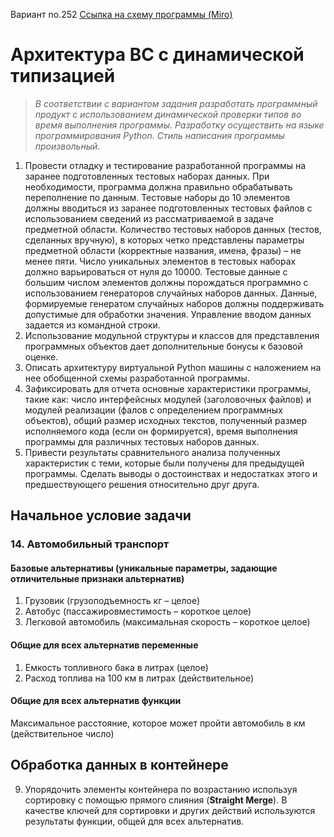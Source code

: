 Вариант no.252
[Ссылка на схему программы (Miro)](https://miro.com/app/board/uXjVOYhI-dE=/?invite_link_id=840753554993)
# Архитектура ВС с динамической типизацией
> *В соответствии с вариантом задания разработать программный продукт с использованием динамической проверки типов во время выполнения программы. Разработку осуществить на языке программирования Python. Стиль написания программы произвольный.*

1. Провести отладку и тестирование разработанной программы на заранее подготовленных тестовых наборах данных. При необходимости, программа должна правильно обрабатывать переполнение по данным. Тестовые наборы до 10 элементов должны вводиться из заранее подготовленных тестовых файлов с использованием сведений из рассматриваемой в задаче предметной области. Количество тестовых наборов данных (тестов, сделанных вручную), в которых четко представлены параметры предметной области (корректные названия, имена, фразы) – не менее пяти. Число уникальных элементов в тестовых наборах должно варьироваться от нуля до 10000. Тестовые данные с большим числом элементов должны порождаться программно с использованием генераторов случайных наборов данных. Данные, формируемые генератом случайных наборов должны поддерживать допустимые для обработки значения. Управление вводом данных задается из командной строки.
2. Использование модульной структуры и классов для представления программных объектов дает дополнительные бонусы к базовой оценке.
3. Описать архитектуру виртуальной Python машины с наложением на нее обобщенной схемы разработанной программы.
4. Зафиксировать для отчета основные характеристики программы, такие как: число интерфейсных модулей (заголовочных файлов) и модулей реализации (фалов с определением программных объектов), общий размер исходных текстов, полученный размер исполняемого кода (если он формируется), время выполнения программы для различных тестовых наборов данных.
5. Привести результаты сравнительного анализа полученных характеристик с теми, которые были получены для предыдущей программы. Сделать выводы о достоинствах и недостатках этого и предшествующего решения относительно друг друга.

## Начальное условие задачи
### 14. Автомобильный транспорт  
#### Базовые альтернативы (уникальные параметры, задающие отличительные признаки альтернатив)
1. Грузовик (грузоподъемность кг – целое) 
2. Автобус (пассажировместимость – короткое целое) 
3. Легковой автомобиль (максимальная скорость – короткое целое)
#### Общие для всех альтернатив переменные
1. Емкость топливного бака в литрах (целое)
2. Расход топлива на 100 км в литрах (действительное)
#### Общие для всех альтернатив функции
Максимальное расстояние, которое может пройти автомобиль в км (действительное число)
## Обработка данных в контейнере
9. Упорядочить элементы контейнера по возрастанию используя сортировку с помощью прямого слияния (**Straight Merge**). В качестве ключей для сортировки и других действий используются результаты функции, общей для всех альтернатив.
